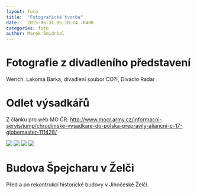 ```yaml
---
layout: foto
title:  "Fotografická tvorba"
date:   2015-06-31 05:10:14 -0400
categories: foto
author: Marek Šmidrkal
---
```

<h1 class="video">Fotografie z divadleního představení</h1>
<p>Werich: Lakomá Barka, divadlení soubor CO?!, Divadlo Radar</p>

<h1 class="video">Odlet výsadkářů</h1>
<p>Z článku pro web MO ČR: <a href="http://www.mocr.army.cz/informacni-servis/jump/chrudimske-vysadkare-do-polska-prepravily-aliancni-c-17-globemaster-111428/">http://www.mocr.army.cz/informacni-servis/jump/chrudimske-vysadkare-do-polska-prepravily-aliancni-c-17-globemaster-111428/</a></p>
<img src="http://mareksmidrkal.cz/media/img/orig/foto/globemaster_01.jpg">
<img src="http://mareksmidrkal.cz/media/img/orig/foto/globemaster_02.jpg">
<img src="http://mareksmidrkal.cz/media/img/orig/foto/globemaster_03.jpg">
<img src="http://mareksmidrkal.cz/media/img/orig/foto/globemaster_04.jpg">

<h1 class="video">Budova Špejcharu v Želči</h1>
<p>Před a po rekontrukcí historické budovy v Jihočeské Želči.</p>
